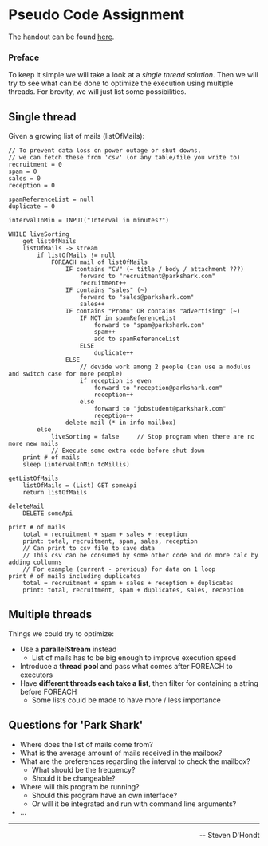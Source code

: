 # Pseudo Code Assignment
The handout can be found [here](https://github.com/H3AR7B3A7/SF-Assignment/blob/master/assignment-handout.pdf).  

### Preface
To keep it simple we will take a look at a *single thread solution*. 
Then we will try to see what can be done to optimize the execution using multiple threads.
For brevity, we will just list some possibilities.

## Single thread
Given a growing list of mails (listOfMails):

    // To prevent data loss on power outage or shut downs,
    // we can fetch these from 'csv' (or any table/file you write to)
    recruitment = 0
    spam = 0
    sales = 0
    reception = 0
    
    spamReferenceList = null
    duplicate = 0
    
    intervalInMin = INPUT("Interval in minutes?")
    
    WHILE liveSorting
        get listOfMails
        listOfMails -> stream
            if listOfMails != null
                FOREACH mail of listOfMails
                    IF contains "CV" (~ title / body / attachment ???)
                        forward to "recruitment@parkshark.com"
                        recruitment++
                    IF contains "sales" (~)
                        forward to "sales@parkshark.com"
                        sales++
                    IF contains "Promo" OR contains "advertising" (~)
                        IF NOT in spamReferenceList
                            forward to "spam@parkshark.com"
                            spam++
                            add to spamReferenceList
                        ELSE 
                            duplicate++
                    ELSE 
                        // devide work among 2 people (can use a modulus and switch case for more people)
                        if reception is even   
                            forward to "reception@parkshark.com"
                            reception++
                        else 
                            forward to "jobstudent@parkshark.com"
                            reception++
                    delete mail (* in info mailbox)
            else
                liveSorting = false     // Stop program when there are no more new mails
                // Execute some extra code before shut down
        print # of mails
        sleep (intervalInMin toMillis)
        
    getListOfMails
        listOfMails = (List) GET someApi
        return listOfMails
        
    deleteMail
        DELETE someApi
        
    print # of mails
        total = recruitment + spam + sales + reception
        print: total, recruitment, spam, sales, reception
        // Can print to csv file to save data 
        // This csv can be consumed by some other code and do more calc by adding collumns
        // For example (current - previous) for data on 1 loop
    print # of mails including duplicates
        total = recruitment + spam + sales + reception + duplicates
        print: total, recruitment, spam + duplicates, sales, reception

## Multiple threads
Things we could try to optimize:
- Use a **parallelStream** instead
  - List of mails has to be big enough to improve execution speed
- Introduce a **thread pool** and pass what comes after FOREACH to executors
- Have **different threads each take a list**, then filter for containing a string before FOREACH
  - Some lists could be made to have more / less importance

## Questions for 'Park Shark'
- Where does the list of mails come from?
- What is the average amount of mails received in the mailbox?
- What are the preferences regarding the interval to check the mailbox?
  - What should be the frequency?
  - Should it be changeable?
- Where will this program be running?
  - Should this program have an own interface? 
  - Or will it be integrated and run with command line arguments?
- ...

---
<div align="right">-- Steven D'Hondt</div>